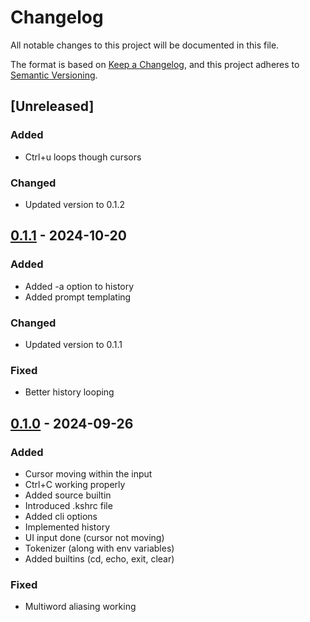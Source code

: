 # Changelog

All notable changes to this project will be documented in this file.

The format is based on [Keep a Changelog](https://keepachangelog.com/en/1.1.0/), and this project adheres to [Semantic Versioning](https://semver.org/spec/v2.0.0.html).


## [Unreleased]

### Added

- Ctrl+u loops though cursors

### Changed

- Updated version to 0.1.2


## [0.1.1] - 2024-10-20 

### Added

- Added -a option to history
- Added prompt templating

### Changed

- Updated version to 0.1.1

### Fixed

- Better history looping


## [0.1.0] - 2024-09-26 

### Added

- Cursor moving within the input
- Ctrl+C working properly
- Added source builtin
- Introduced .kshrc file
- Added cli options
- Implemented history
- UI input done (cursor not moving)
- Tokenizer (along with env variables)
- Added builtins (cd, echo, exit, clear)

### Fixed

- Multiword aliasing working


[0.1.0]: https://github.com/KDesp73/ksh/releases/tag/v0.1.0
[0.1.1]: https://github.com/KDesp73/ksh/releases/tag/v0.1.1

